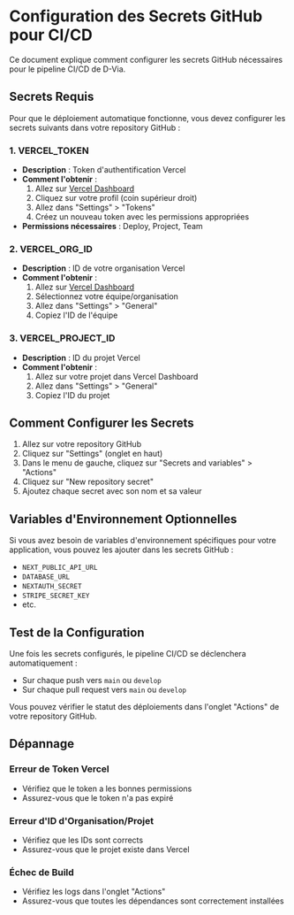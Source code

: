 # Configuration des Secrets GitHub pour CI/CD

Ce document explique comment configurer les secrets GitHub nécessaires pour le pipeline CI/CD de D-Via.

## Secrets Requis

Pour que le déploiement automatique fonctionne, vous devez configurer les secrets suivants dans votre repository GitHub :

### 1. VERCEL_TOKEN
- **Description** : Token d'authentification Vercel
- **Comment l'obtenir** :
  1. Allez sur [Vercel Dashboard](https://vercel.com/dashboard)
  2. Cliquez sur votre profil (coin supérieur droit)
  3. Allez dans "Settings" > "Tokens"
  4. Créez un nouveau token avec les permissions appropriées
- **Permissions nécessaires** : Deploy, Project, Team

### 2. VERCEL_ORG_ID
- **Description** : ID de votre organisation Vercel
- **Comment l'obtenir** :
  1. Allez sur [Vercel Dashboard](https://vercel.com/dashboard)
  2. Sélectionnez votre équipe/organisation
  3. Allez dans "Settings" > "General"
  4. Copiez l'ID de l'équipe

### 3. VERCEL_PROJECT_ID
- **Description** : ID du projet Vercel
- **Comment l'obtenir** :
  1. Allez sur votre projet dans Vercel Dashboard
  2. Allez dans "Settings" > "General"
  3. Copiez l'ID du projet

## Comment Configurer les Secrets

1. Allez sur votre repository GitHub
2. Cliquez sur "Settings" (onglet en haut)
3. Dans le menu de gauche, cliquez sur "Secrets and variables" > "Actions"
4. Cliquez sur "New repository secret"
5. Ajoutez chaque secret avec son nom et sa valeur

## Variables d'Environnement Optionnelles

Si vous avez besoin de variables d'environnement spécifiques pour votre application, vous pouvez les ajouter dans les secrets GitHub :

- `NEXT_PUBLIC_API_URL`
- `DATABASE_URL`
- `NEXTAUTH_SECRET`
- `STRIPE_SECRET_KEY`
- etc.

## Test de la Configuration

Une fois les secrets configurés, le pipeline CI/CD se déclenchera automatiquement :
- Sur chaque push vers `main` ou `develop`
- Sur chaque pull request vers `main` ou `develop`

Vous pouvez vérifier le statut des déploiements dans l'onglet "Actions" de votre repository GitHub.

## Dépannage

### Erreur de Token Vercel
- Vérifiez que le token a les bonnes permissions
- Assurez-vous que le token n'a pas expiré

### Erreur d'ID d'Organisation/Projet
- Vérifiez que les IDs sont corrects
- Assurez-vous que le projet existe dans Vercel

### Échec de Build
- Vérifiez les logs dans l'onglet "Actions"
- Assurez-vous que toutes les dépendances sont correctement installées
